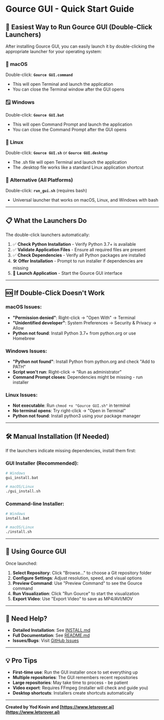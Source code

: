 # Gource GUI - Quick Start Guide

## 🚀 Easiest Way to Run Gource GUI (Double-Click Launchers)

After installing Gource GUI, you can easily launch it by double-clicking the appropriate launcher for your operating system:

### 🍎 **macOS**
Double-click: **`Gource GUI.command`**
- This will open Terminal and launch the application
- You can close the Terminal window after the GUI opens

### 🪟 **Windows** 
Double-click: **`Gource GUI.bat`**
- This will open Command Prompt and launch the application
- You can close the Command Prompt after the GUI opens

### 🐧 **Linux**
Double-click: **`Gource GUI.sh`** or **`Gource GUI.desktop`**
- The .sh file will open Terminal and launch the application
- The .desktop file works like a standard Linux application shortcut

### 🔧 **Alternative (All Platforms)**
Double-click: **`run_gui.sh`** (requires bash)
- Universal launcher that works on macOS, Linux, and Windows with bash

---

## 📋 What the Launchers Do

The double-click launchers automatically:

1. ✅ **Check Python Installation** - Verify Python 3.7+ is available
2. ✅ **Validate Application Files** - Ensure all required files are present  
3. ✅ **Check Dependencies** - Verify all Python packages are installed
4. 🛠️ **Offer Installation** - Prompt to run installer if dependencies are missing
5. 🚀 **Launch Application** - Start the Gource GUI interface

---

## 🆘 If Double-Click Doesn't Work

### macOS Issues:
- **"Permission denied"**: Right-click → "Open With" → Terminal
- **"Unidentified developer"**: System Preferences → Security & Privacy → Allow
- **Python not found**: Install Python 3.7+ from python.org or use Homebrew

### Windows Issues:
- **"Python not found"**: Install Python from python.org and check "Add to PATH"
- **Script won't run**: Right-click → "Run as administrator"
- **Command Prompt closes**: Dependencies might be missing - run installer

### Linux Issues:
- **Not executable**: Run `chmod +x "Gource GUI.sh"` in terminal
- **No terminal opens**: Try right-click → "Open in Terminal"
- **Python not found**: Install python3 using your package manager

---

## 🛠️ Manual Installation (If Needed)

If the launchers indicate missing dependencies, install them first:

### GUI Installer (Recommended):
```bash
# Windows
gui_install.bat

# macOS/Linux  
./gui_install.sh
```

### Command-line Installer:
```bash
# Windows
install.bat

# macOS/Linux
./install.sh
```

---

## 🎯 Using Gource GUI

Once launched:

1. **Select Repository**: Click "Browse..." to choose a Git repository folder
2. **Configure Settings**: Adjust resolution, speed, and visual options  
3. **Preview Command**: Use "Preview Command" to see the Gource command
4. **Run Visualization**: Click "Run Gource" to start the visualization
5. **Export Video**: Use "Export Video" to save as MP4/AVI/MOV

---

## 🔗 Need Help?

- **Detailed Installation**: See [INSTALL.md](INSTALL.md)
- **Full Documentation**: See [README.md](README.md)
- **Issues/Bugs**: Visit [GitHub Issues](https://github.com/tkosin/Gource-GUI/issues)

---

## 💡 Pro Tips

- **First-time use**: Run the GUI installer once to set everything up
- **Multiple repositories**: The GUI remembers recent repositories
- **Large repositories**: May take time to process - be patient
- **Video export**: Requires FFmpeg (installer will check and guide you)
- **Desktop shortcuts**: Installers create shortcuts automatically

---

**Created by Yod Kosin and [https://www.letsrover.ai](https://www.letsrover.ai)**
